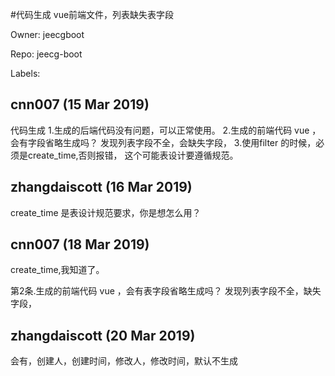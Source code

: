 #代码生成 vue前端文件，列表缺失表字段

Owner: jeecgboot

Repo: jeecg-boot

Labels: 

## cnn007 (15 Mar 2019)

代码生成
1.生成的后端代码没有问题，可以正常使用。
2.生成的前端代码 vue ，会有字段省略生成吗？
发现列表字段不全，会缺失字段，
3.使用filter 的时候，必须是create_time,否则报错，
这个可能表设计要遵循规范。

## zhangdaiscott (16 Mar 2019)

create_time 是表设计规范要求，你是想怎么用？

## cnn007 (18 Mar 2019)

create_time,我知道了。
  
第2条.生成的前端代码 vue ，会有表字段省略生成吗？
发现列表字段不全，缺失字段，

## zhangdaiscott (20 Mar 2019)

会有，创建人，创建时间，修改人，修改时间，默认不生成


